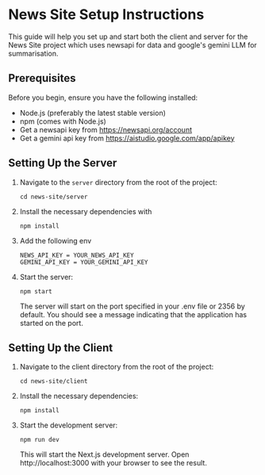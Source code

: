 # News Site Setup Instructions

This guide will help you set up and start both the client and server for the News Site project which uses newsapi for data and google's gemini LLM for summarisation.

## Prerequisites

Before you begin, ensure you have the following installed:
- Node.js (preferably the latest stable version)
- npm (comes with Node.js)
- Get a newsapi key from https://newsapi.org/account
- Get a gemini api key from https://aistudio.google.com/app/apikey

## Setting Up the Server

1. Navigate to the `server` directory from the root of the project:
   ```
   cd news-site/server
   ```
2. Install the necessary dependencies with
   ``` 
   npm install
   ```
3. Add the following env
   ```
   NEWS_API_KEY = YOUR_NEWS_API_KEY
   GEMINI_API_KEY = YOUR_GEMINI_API_KEY
   ```
4. Start the server:
   ```
   npm start
   ```
   The server will start on the port specified in your .env file or 2356 by default. You should see a message indicating that the application has started on the port.

## Setting Up the Client

1. Navigate to the client directory from the root of the project:
   ```
   cd news-site/client
   ```
2. Install the necessary dependencies:
   ```
   npm install
   ```
3. Start the development server:
   ```
   npm run dev
   ```
   This will start the Next.js development server. Open http://localhost:3000 with your browser to see the result.